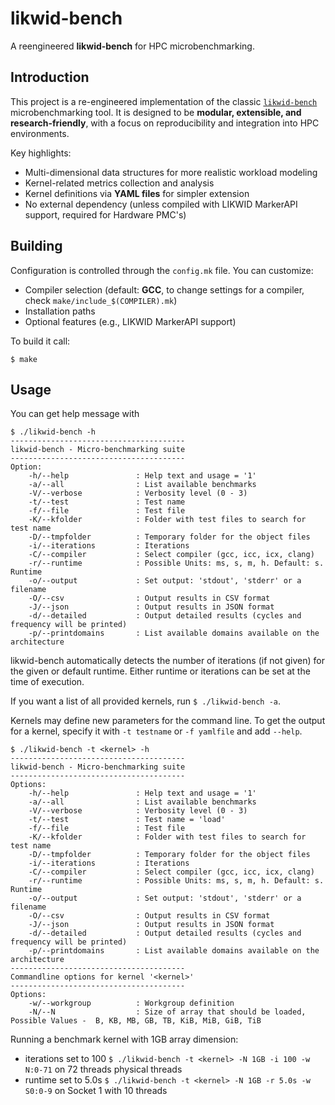# likwid-bench

A reengineered **likwid-bench** for HPC microbenchmarking.

## Introduction

This project is a re-engineered implementation of the classic [`likwid-bench`](https://github.com/RRZE-HPC/likwid) microbenchmarking tool.
It is designed to be **modular, extensible, and research-friendly**, with a focus on reproducibility and integration into HPC environments.

Key highlights:
- Multi-dimensional data structures for more realistic workload modeling
- Kernel-related metrics collection and analysis
- Kernel definitions via **YAML files** for simpler extension
- No external dependency (unless compiled with LIKWID MarkerAPI support, required for Hardware PMC's)

## Building

Configuration is controlled through the `config.mk` file.
You can customize:
- Compiler selection (default: **GCC**, to change settings for a compiler, check `make/include_$(COMPILER).mk`)
- Installation paths
- Optional features (e.g., LIKWID MarkerAPI support)

To build it call:
```
$ make
```

## Usage

You can get help message with
```
$ ./likwid-bench -h
---------------------------------------
likwid-bench - Micro-benchmarking suite
---------------------------------------
Option:
	-h/--help               : Help text and usage = '1'
	-a/--all                : List available benchmarks
	-V/--verbose            : Verbosity level (0 - 3)
	-t/--test               : Test name
	-f/--file               : Test file
	-K/--kfolder            : Folder with test files to search for test name
	-D/--tmpfolder          : Temporary folder for the object files
	-i/--iterations         : Iterations
	-C/--compiler           : Select compiler (gcc, icc, icx, clang)
	-r/--runtime            : Possible Units: ms, s, m, h. Default: s. Runtime
	-o/--output             : Set output: 'stdout', 'stderr' or a filename
	-O/--csv                : Output results in CSV format
	-J/--json               : Output results in JSON format
	-d/--detailed           : Output detailed results (cycles and frequency will be printed)
	-p/--printdomains       : List available domains available on the architecture
```

likwid-bench automatically detects the number of iterations (if not given) for the given or default runtime.
Either runtime or iterations can be set at the time of execution.

If you want a list of all provided kernels, run `$ ./likwid-bench -a`.

Kernels may define new parameters for the command line. To get the output for a kernel, specify it with `-t testname` or `-f yamlfile` and add `--help`.
```
$ ./likwid-bench -t <kernel> -h
---------------------------------------
likwid-bench - Micro-benchmarking suite
---------------------------------------
Options:
	-h/--help               : Help text and usage = '1'
	-a/--all                : List available benchmarks
	-V/--verbose            : Verbosity level (0 - 3)
	-t/--test               : Test name = 'load'
	-f/--file               : Test file
	-K/--kfolder            : Folder with test files to search for test name
	-D/--tmpfolder          : Temporary folder for the object files
	-i/--iterations         : Iterations
	-C/--compiler           : Select compiler (gcc, icc, icx, clang)
	-r/--runtime            : Possible Units: ms, s, m, h. Default: s. Runtime
	-o/--output             : Set output: 'stdout', 'stderr' or a filename
	-O/--csv                : Output results in CSV format
	-J/--json               : Output results in JSON format
	-d/--detailed           : Output detailed results (cycles and frequency will be printed)
	-p/--printdomains       : List available domains available on the architecture
---------------------------------------
Commandline options for kernel '<kernel>'
---------------------------------------
Options:
	-w/--workgroup          : Workgroup definition
	-N/--N                  : Size of array that should be loaded, Possible Values -  B, KB, MB, GB, TB, KiB, MiB, GiB, TiB
```

Running a benchmark kernel with 1GB array dimension:
- iterations set to 100 `$ ./likwid-bench -t <kernel> -N 1GB -i 100 -w N:0-71` on 72 threads physical threads
- runtime set to 5.0s `$ ./likwid-bench -t <kernel> -N 1GB -r 5.0s -w S0:0-9` on Socket 1 with 10 threads
